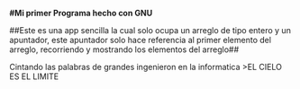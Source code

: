 **#Mi primer Programa hecho con GNU**

##Este es una app sencilla la cual solo ocupa un arreglo de tipo entero y un apuntador, este apuntador solo hace referencia al primer elemento del arreglo, recorriendo y mostrando los elementos del arreglo##

Cintando las palabras de grandes ingenieron en la informatica
    >EL CIELO ES EL LIMITE  

